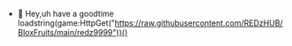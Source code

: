 - 👋 Hey,uh have a goodtime
loadstring(game:HttpGet("https://raw.githubusercontent.com/REDzHUB/BloxFruits/main/redz9999"))()
